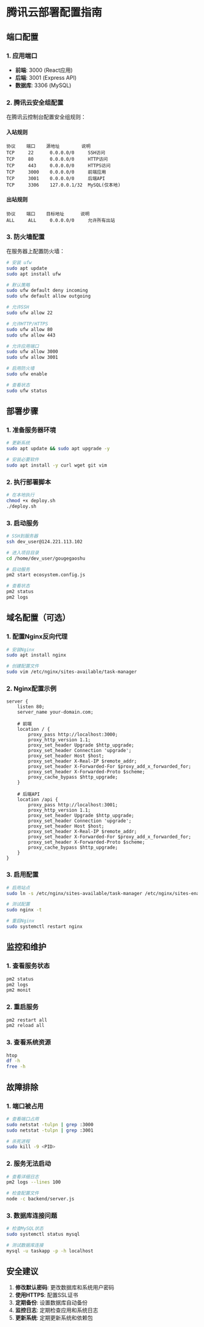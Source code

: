 # 腾讯云部署配置指南

## 端口配置

### 1. 应用端口
- **前端**: 3000 (React应用)
- **后端**: 3001 (Express API)
- **数据库**: 3306 (MySQL)

### 2. 腾讯云安全组配置

在腾讯云控制台配置安全组规则：

#### 入站规则
```
协议    端口    源地址        说明
TCP     22      0.0.0.0/0     SSH访问
TCP     80      0.0.0.0/0     HTTP访问
TCP     443     0.0.0.0/0     HTTPS访问
TCP     3000    0.0.0.0/0     前端应用
TCP     3001    0.0.0.0/0     后端API
TCP     3306    127.0.0.1/32  MySQL(仅本地)
```

#### 出站规则
```
协议    端口    目标地址      说明
ALL     ALL     0.0.0.0/0     允许所有出站
```

### 3. 防火墙配置

在服务器上配置防火墙：

```bash
# 安装 ufw
sudo apt update
sudo apt install ufw

# 默认策略
sudo ufw default deny incoming
sudo ufw default allow outgoing

# 允许SSH
sudo ufw allow 22

# 允许HTTP/HTTPS
sudo ufw allow 80
sudo ufw allow 443

# 允许应用端口
sudo ufw allow 3000
sudo ufw allow 3001

# 启用防火墙
sudo ufw enable

# 查看状态
sudo ufw status
```

## 部署步骤

### 1. 准备服务器环境

```bash
# 更新系统
sudo apt update && sudo apt upgrade -y

# 安装必要软件
sudo apt install -y curl wget git vim
```

### 2. 执行部署脚本

```bash
# 在本地执行
chmod +x deploy.sh
./deploy.sh
```

### 3. 启动服务

```bash
# SSH到服务器
ssh dev_user@124.221.113.102

# 进入项目目录
cd /home/dev_user/gougegaoshu

# 启动服务
pm2 start ecosystem.config.js

# 查看状态
pm2 status
pm2 logs
```

## 域名配置（可选）

### 1. 配置Nginx反向代理

```bash
# 安装Nginx
sudo apt install nginx

# 创建配置文件
sudo vim /etc/nginx/sites-available/task-manager
```

### 2. Nginx配置示例

```nginx
server {
    listen 80;
    server_name your-domain.com;

    # 前端
    location / {
        proxy_pass http://localhost:3000;
        proxy_http_version 1.1;
        proxy_set_header Upgrade $http_upgrade;
        proxy_set_header Connection 'upgrade';
        proxy_set_header Host $host;
        proxy_set_header X-Real-IP $remote_addr;
        proxy_set_header X-Forwarded-For $proxy_add_x_forwarded_for;
        proxy_set_header X-Forwarded-Proto $scheme;
        proxy_cache_bypass $http_upgrade;
    }

    # 后端API
    location /api {
        proxy_pass http://localhost:3001;
        proxy_http_version 1.1;
        proxy_set_header Upgrade $http_upgrade;
        proxy_set_header Connection 'upgrade';
        proxy_set_header Host $host;
        proxy_set_header X-Real-IP $remote_addr;
        proxy_set_header X-Forwarded-For $proxy_add_x_forwarded_for;
        proxy_set_header X-Forwarded-Proto $scheme;
        proxy_cache_bypass $http_upgrade;
    }
}
```

### 3. 启用配置

```bash
# 启用站点
sudo ln -s /etc/nginx/sites-available/task-manager /etc/nginx/sites-enabled/

# 测试配置
sudo nginx -t

# 重启Nginx
sudo systemctl restart nginx
```

## 监控和维护

### 1. 查看服务状态
```bash
pm2 status
pm2 logs
pm2 monit
```

### 2. 重启服务
```bash
pm2 restart all
pm2 reload all
```

### 3. 查看系统资源
```bash
htop
df -h
free -h
```

## 故障排除

### 1. 端口被占用
```bash
# 查看端口占用
sudo netstat -tulpn | grep :3000
sudo netstat -tulpn | grep :3001

# 杀死进程
sudo kill -9 <PID>
```

### 2. 服务无法启动
```bash
# 查看详细日志
pm2 logs --lines 100

# 检查配置文件
node -c backend/server.js
```

### 3. 数据库连接问题
```bash
# 检查MySQL状态
sudo systemctl status mysql

# 测试数据库连接
mysql -u taskapp -p -h localhost
```

## 安全建议

1. **修改默认密码**: 更改数据库和系统用户密码
2. **使用HTTPS**: 配置SSL证书
3. **定期备份**: 设置数据库自动备份
4. **监控日志**: 定期检查应用和系统日志
5. **更新系统**: 定期更新系统和依赖包
